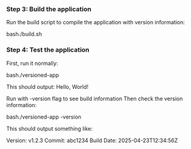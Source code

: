 ### Step 3: Build the application

Run the build script to compile the application with version information:

bash./build.sh

### Step 4: Test the application

First, run it normally:

bash./versioned-app

This should output:
Hello, World!

Run with -version flag to see build information
Then check the version information:

bash./versioned-app -version

This should output something like:

Version: v1.2.3
Commit: abc1234
Build Date: 2025-04-23T12:34:56Z